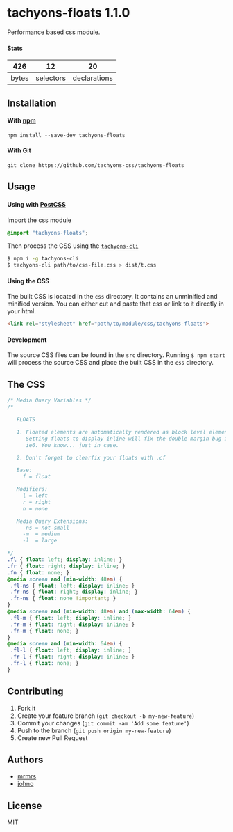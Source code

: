 # tachyons-floats 1.1.0

Performance based css module.

#### Stats

426 | 12 | 20
---|---|---
bytes | selectors | declarations

## Installation

#### With [npm](https://npmjs.com)

```
npm install --save-dev tachyons-floats
```

#### With Git

```
git clone https://github.com/tachyons-css/tachyons-floats
```

## Usage

#### Using with [PostCSS](https://github.com/postcss/postcss)

Import the css module

```css
@import "tachyons-floats";
```

Then process the CSS using the [`tachyons-cli`](https://github.com/tachyons-css/tachyons-cli)

```sh
$ npm i -g tachyons-cli
$ tachyons-cli path/to/css-file.css > dist/t.css
```

#### Using the CSS

The built CSS is located in the `css` directory. It contains an unminified and minified version.
You can either cut and paste that css or link to it directly in your html.

```html
<link rel="stylesheet" href="path/to/module/css/tachyons-floats">
```

#### Development

The source CSS files can be found in the `src` directory.
Running `$ npm start` will process the source CSS and place the built CSS in the `css` directory.

## The CSS

```css
/* Media Query Variables */
/*

   FLOATS

   1. Floated elements are automatically rendered as block level elements.
      Setting floats to display inline will fix the double margin bug in
      ie6. You know... just in case.

   2. Don't forget to clearfix your floats with .cf

   Base:
     f = float

   Modifiers:
     l = left
     r = right
     n = none

   Media Query Extensions:
     -ns = not-small
     -m  = medium
     -l  = large

*/
.fl { float: left; display: inline; }
.fr { float: right; display: inline; }
.fn { float: none; }
@media screen and (min-width: 48em) {
 .fl-ns { float: left; display: inline; }
 .fr-ns { float: right; display: inline; }
 .fn-ns { float: none !important; }
}
@media screen and (min-width: 48em) and (max-width: 64em) {
 .fl-m { float: left; display: inline; }
 .fr-m { float: right; display: inline; }
 .fn-m { float: none; }
}
@media screen and (min-width: 64em) {
 .fl-l { float: left; display: inline; }
 .fr-l { float: right; display: inline; }
 .fn-l { float: none; }
}
```

## Contributing

1. Fork it
2. Create your feature branch (`git checkout -b my-new-feature`)
3. Commit your changes (`git commit -am 'Add some feature'`)
4. Push to the branch (`git push origin my-new-feature`)
5. Create new Pull Request

## Authors

* [mrmrs](http://mrmrs.io)
* [johno](http://johnotander.com)

## License

MIT

